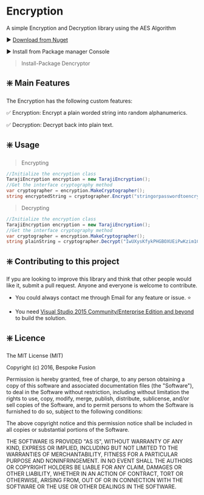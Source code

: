 # Encryption

A simple Encryption and Decryption library using the AES Algorithm

:arrow_forward: [Download from Nuget](https://www.nuget.org/packages/Dencryptor/)

:arrow_forward: Install from Package manager Console
> Install-Package Dencryptor

## :sparkle: Main Features
The Encryption has the following custom features:

:white_check_mark: Encryption: Encrypt a plain worded string into random alphanumerics.

:white_check_mark: Decryption: Decrypt back into plain text.

## :sparkle: Usage

> Encrypting

```c#
//Initialize the encryption class
TarajiEncryption encryption = new TarajiEncryption();
//Get the interface cryptography method
var cryptographer = encryption.MakeCryptographer();
string encryptedString = cryptographer.Encrypt("stringorpasswordtoencrypt");
```

> Decrypting

```c#
//Initialize the encryption class
TarajiEncryption encryption = new TarajiEncryption();
//Get the interface cryptography method
var cryptographer = encryption.MakeCryptographer();
string plainString = cryptographer.Decrypt("IwUXysKfykPHGBOXUEiPwKzim1CUz53m26JDZGLghBs=");
```

## :sparkle: Contributing to this project
If ypu are looking to improve this library and think that other people would like it, submit a pull request. Anyone and everyone is welcome to contribute.

* You could always contact me through Email for any feature or issue. :star:

* You need [Visual Studio 2015 Community/Enterprise Edition and beyond](<https://www.visualstudio.com/>) to build the solution.


## :sparkle: Licence
The MIT License (MIT)

Copyright (c) 2016, Bespoke Fusion

Permission is hereby granted, free of charge, to any person obtaining a copy
 of this software and associated documentation files (the "Software"), to deal
 in the Software without restriction, including without limitation the rights
 to use, copy, modify, merge, publish, distribute, sublicense, and/or sell
 copies of the Software, and to permit persons to whom the Software is
 furnished to do so, subject to the following conditions:

The above copyright notice and this permission notice shall be included in
 all copies or substantial portions of the Software.

THE SOFTWARE IS PROVIDED "AS IS", WITHOUT WARRANTY OF ANY KIND, EXPRESS OR
 IMPLIED, INCLUDING BUT NOT LIMITED TO THE WARRANTIES OF MERCHANTABILITY,
 FITNESS FOR A PARTICULAR PURPOSE AND NONINFRINGEMENT. IN NO EVENT SHALL THE
 AUTHORS OR COPYRIGHT HOLDERS BE LIABLE FOR ANY CLAIM, DAMAGES OR OTHER
 LIABILITY, WHETHER IN AN ACTION OF CONTRACT, TORT OR OTHERWISE, ARISING FROM,
 OUT OF OR IN CONNECTION WITH THE SOFTWARE OR THE USE OR OTHER DEALINGS IN
 THE SOFTWARE.